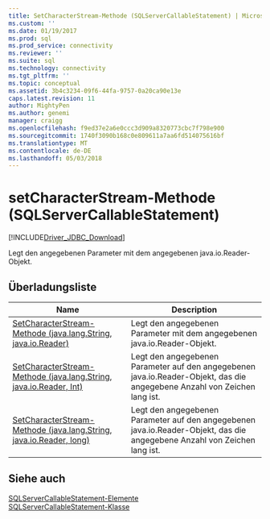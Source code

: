 ```yaml
---
title: SetCharacterStream-Methode (SQLServerCallableStatement) | Microsoft Docs
ms.custom: ''
ms.date: 01/19/2017
ms.prod: sql
ms.prod_service: connectivity
ms.reviewer: ''
ms.suite: sql
ms.technology: connectivity
ms.tgt_pltfrm: ''
ms.topic: conceptual
ms.assetid: 3b4c3234-09f6-44fa-9757-0a20ca90e13e
caps.latest.revision: 11
author: MightyPen
ms.author: genemi
manager: craigg
ms.openlocfilehash: f9ed37e2a6e0ccc3d909a8320773cbc7f798e900
ms.sourcegitcommit: 1740f3090b168c0e809611a7aa6fd514075616bf
ms.translationtype: MT
ms.contentlocale: de-DE
ms.lasthandoff: 05/03/2018
---
```

# <a name="setcharacterstream-method-sqlservercallablestatement"></a>setCharacterStream-Methode (SQLServerCallableStatement)
[!INCLUDE[Driver_JDBC_Download](../../../includes/driver_jdbc_download.md)]

  Legt den angegebenen Parameter mit dem angegebenen java.io.Reader-Objekt.  
  
## <a name="overload-list"></a>Überladungsliste  
  
|Name|Description|  
|----------|-----------------|  
|[SetCharacterStream-Methode &#40;java.lang.String, java.io.Reader&#41;](../../../connect/jdbc/reference/setcharacterstream-method-java-lang-string-java-io-reader.md)|Legt den angegebenen Parameter mit dem angegebenen java.io.Reader-Objekt.|  
|[SetCharacterStream-Methode &#40;java.lang.String, java.io.Reader, Int&#41;](../../../connect/jdbc/reference/setcharacterstream-method-java-lang-string-java-io-reader-int.md)|Legt den angegebenen Parameter auf den angegebenen java.io.Reader-Objekt, das die angegebene Anzahl von Zeichen lang ist.|  
|[SetCharacterStream-Methode &#40;java.lang.String, java.io.Reader, long&#41;](../../../connect/jdbc/reference/setcharacterstream-method-java-lang-string-java-io-reader-long.md)|Legt den angegebenen Parameter auf den angegebenen java.io.Reader-Objekt, das die angegebene Anzahl von Zeichen lang ist.|  
  
## <a name="see-also"></a>Siehe auch  
 [SQLServerCallableStatement-Elemente](../../../connect/jdbc/reference/sqlservercallablestatement-members.md)   
 [SQLServerCallableStatement-Klasse](../../../connect/jdbc/reference/sqlservercallablestatement-class.md)  
  
  
